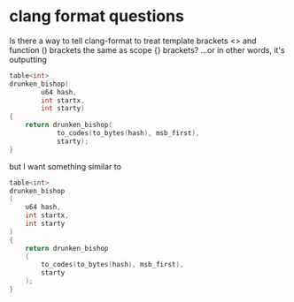 # clang format questions

Is there a way to tell clang-format to treat template brackets <> and function () brackets the same as scope {} brackets?
...or in other words, it's outputting

```cpp
table<int>
drunken_bishop(
        u64 hash,
        int startx,
        int starty)
{
    return drunken_bishop(
            to_codes(to_bytes(hash), msb_first),
            starty);
}
```

but I want something similar to

```cpp
table<int>
drunken_bishop
(
    u64 hash,
    int startx,
    int starty
)
{
    return drunken_bishop
    (
        to_codes(to_bytes(hash), msb_first),
        starty
    );
}
```
